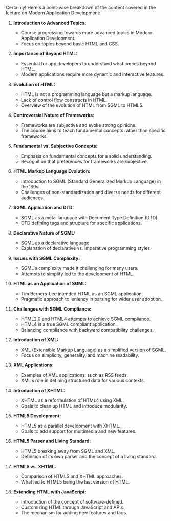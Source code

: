 Certainly! Here's a point-wise breakdown of the content covered in the lecture on Modern Application Development:

1. **Introduction to Advanced Topics:**
   - Course progressing towards more advanced topics in Modern Application Development.
   - Focus on topics beyond basic HTML and CSS.

2. **Importance of Beyond HTML:**
   - Essential for app developers to understand what comes beyond HTML.
   - Modern applications require more dynamic and interactive features.

3. **Evolution of HTML:**
   - HTML is not a programming language but a markup language.
   - Lack of control flow constructs in HTML.
   - Overview of the evolution of HTML from SGML to HTML5.

4. **Controversial Nature of Frameworks:**
   - Frameworks are subjective and evoke strong opinions.
   - The course aims to teach fundamental concepts rather than specific frameworks.

5. **Fundamental vs. Subjective Concepts:**
   - Emphasis on fundamental concepts for a solid understanding.
   - Recognition that preferences for frameworks are subjective.

6. **HTML Markup Language Evolution:**
   - Introduction to SGML (Standard Generalized Markup Language) in the '60s.
   - Challenges of non-standardization and diverse needs for different audiences.

7. **SGML Application and DTD:**
   - SGML as a meta-language with Document Type Definition (DTD).
   - DTD defining tags and structure for specific applications.

8. **Declarative Nature of SGML:**
   - SGML as a declarative language.
   - Explanation of declarative vs. imperative programming styles.

9. **Issues with SGML Complexity:**
   - SGML's complexity made it challenging for many users.
   - Attempts to simplify led to the development of HTML.

10. **HTML as an Application of SGML:**
    - Tim Berners-Lee intended HTML as an SGML application.
    - Pragmatic approach to leniency in parsing for wider user adoption.

11. **Challenges with SGML Compliance:**
    - HTML2.0 and HTML4 attempts to achieve SGML compliance.
    - HTML4 is a true SGML compliant application.
    - Balancing compliance with backward compatibility challenges.

12. **Introduction of XML:**
    - XML (Extensible Markup Language) as a simplified version of SGML.
    - Focus on simplicity, generality, and machine readability.

13. **XML Applications:**
    - Examples of XML applications, such as RSS feeds.
    - XML's role in defining structured data for various contexts.

14. **Introduction of XHTML:**
    - XHTML as a reformulation of HTML4 using XML.
    - Goals to clean up HTML and introduce modularity.

15. **HTML5 Development:**
    - HTML5 as a parallel development with XHTML.
    - Goals to add support for multimedia and new features.

16. **HTML5 Parser and Living Standard:**
    - HTML5 breaking away from SGML and XML.
    - Definition of its own parser and the concept of a living standard.

17. **HTML5 vs. XHTML:**
    - Comparison of HTML5 and XHTML approaches.
    - What led to HTML5 being the last version of HTML.

18. **Extending HTML with JavaScript:**
    - Introduction of the concept of software-defined.
    - Customizing HTML through JavaScript and APIs.
    - The mechanism for adding new features and tags.